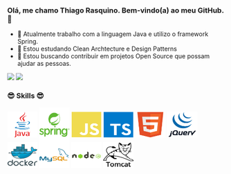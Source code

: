 ### Olá, me chamo Thiago Rasquino. Bem-vindo(a) ao meu GitHub. 👋

- 🔭 Atualmente trabalho com a linguagem Java e utilizo o framework Spring.
- 🌱 Estou estudando Clean Archtecture e Design Patterns
- 👯 Estou buscando contribuir em projetos Open Source que possam ajudar as pessoas.

<div>
  <a href = "mailto:thiago.programador.net@gmail.com"><img src="https://img.shields.io/badge/-Gmail-%23333?style=for-the-badge&logo=gmail&logoColor=white" target="_blank"></a>
  <a href="https://www.linkedin.com/in/thiago-augusto-da-silva-rasquino-52304240" target="_blank"><img src="https://img.shields.io/badge/-LinkedIn-%230077B5?style=for-the-badge&logo=linkedin&logoColor=white" target="_blank"></a>  
</div>

### 😎 Skills 😎
<div style="display: inline_block">
  <img align="center" alt="Thiago-Java" height="60" width="70" src="https://github.com/devicons/devicon/blob/master/icons/java/java-original-wordmark.svg">
  <img align="center" alt="Thiago-Spring" height="80" width="70" src="https://github.com/devicons/devicon/blob/master/icons/spring/spring-original-wordmark.svg">
  <img align="center" alt="Thiago-Js" height="60" width="70" src="https://raw.githubusercontent.com/devicons/devicon/master/icons/javascript/javascript-plain.svg">
  <img align="center" alt="Thiago-Ts" height="60" width="70" src="https://raw.githubusercontent.com/devicons/devicon/master/icons/typescript/typescript-plain.svg">
  
  <img align="center" alt="Thiago-HTML" height="60" width="70" src="https://raw.githubusercontent.com/devicons/devicon/master/icons/html5/html5-original.svg">
  <img align="center" alt="Thiago-CSS" height="60" width="70" src="https://github.com/devicons/devicon/blob/master/icons/jquery/jquery-original-wordmark.svg">
  
  <img align="center" alt="Thiago-Csharp" height="60" width="70" src="https://github.com/devicons/devicon/blob/master/icons/docker/docker-original-wordmark.svg">
  <img align="center" alt="Thiago-Csharp" height="60" width="70" src="https://github.com/devicons/devicon/blob/master/icons/mysql/mysql-original-wordmark.svg">
  <img align="center" alt="Thiago-Csharp" height="60" width="70" src="https://github.com/devicons/devicon/blob/master/icons/nodejs/nodejs-original-wordmark.svg">
  <img align="center" alt="Thiago-Csharp" height="60" width="70" src="https://github.com/devicons/devicon/blob/master/icons/tomcat/tomcat-line-wordmark.svg">
  
</div>
<br>

